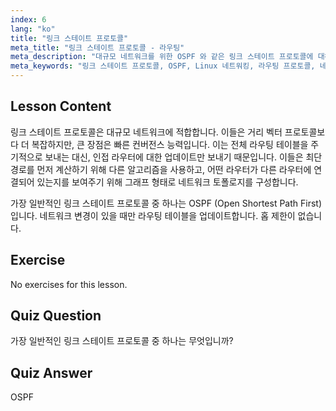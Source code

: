 ```yaml
---
index: 6
lang: "ko"
title: "링크 스테이트 프로토콜"
meta_title: "링크 스테이트 프로토콜 - 라우팅"
meta_description: "대규모 네트워크를 위한 OSPF 와 같은 링크 스테이트 프로토콜에 대해 알아보세요. 이들의 빠른 컨버전스와 라우팅 테이블 업데이트 방식을 이해하세요. Linux 네트워킹 여정을 시작하세요!"
meta_keywords: "링크 스테이트 프로토콜, OSPF, Linux 네트워킹, 라우팅 프로토콜, 네트워크 토폴로지, 초급"
---
```


## Lesson Content

링크 스테이트 프로토콜은 대규모 네트워크에 적합합니다. 이들은 거리 벡터 프로토콜보다 더 복잡하지만, 큰 장점은 빠른 컨버전스 능력입니다. 이는 전체 라우팅 테이블을 주기적으로 보내는 대신, 인접 라우터에 대한 업데이트만 보내기 때문입니다. 이들은 최단 경로를 먼저 계산하기 위해 다른 알고리즘을 사용하고, 어떤 라우터가 다른 라우터에 연결되어 있는지를 보여주기 위해 그래프 형태로 네트워크 토폴로지를 구성합니다.

가장 일반적인 링크 스테이트 프로토콜 중 하나는 OSPF (Open Shortest Path First) 입니다. 네트워크 변경이 있을 때만 라우팅 테이블을 업데이트합니다. 홉 제한이 없습니다.

## Exercise

No exercises for this lesson.

## Quiz Question

가장 일반적인 링크 스테이트 프로토콜 중 하나는 무엇입니까?

## Quiz Answer

OSPF
